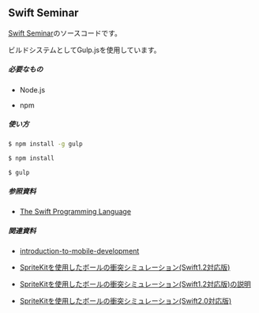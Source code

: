 ## Swift Seminar

[Swift Seminar](http://code0-sh.github.io/SwiftSeminar/)のソースコードです。

ビルドシステムとしてGulp.jsを使用しています。

##### 必要なもの

- Node.js

- npm

##### 使い方

```bash
$ npm install -g gulp
```

```bash
$ npm install
```

```bash
$ gulp
```

##### 参照資料

- [The Swift Programming Language](https://developer.apple.com/library/prerelease/content/documentation/Swift/Conceptual/Swift_Programming_Language/)

##### 関連資料

- [introduction-to-mobile-development](https://prezi.com/sznbdzim1oxv/introduction-to-mobile-development/)

- [SpriteKitを使用したボールの衝突シミュレーション(Swift1.2対応版)](https://github.com/code0-sh/BallGame)

- [SpriteKitを使用したボールの衝突シミュレーション(Swift1.2対応版)の説明](http://code0-sh.github.io/BallGame/)

- [SpriteKitを使用したボールの衝突シミュレーション(Swift2.0対応版)](https://github.com/code0-sh/BallGame/tree/swift2.0)

